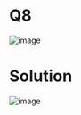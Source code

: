 # Q8
![image](https://github.com/user-attachments/assets/3cb8fc79-25b9-48c4-ba02-9047d13b0b7a)
# Solution
![image](https://github.com/user-attachments/assets/e00bd62a-0cd9-40b1-97cf-bfa1f2d5e38e)
